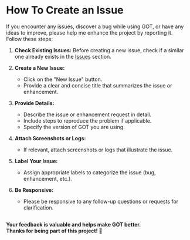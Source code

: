 # How To Create an Issue

If you encounter any issues, discover a bug while using GOT, or have any ideas to improve, 
please help me enhance the project by reporting it.  
Follow these steps:

1. **Check Existing Issues:** Before creating a new issue, check if a similar one already exists 
   in the [Issues](https://github.com/zluuba/games-of-terminal/issues) section.

2. **Create a New Issue:**
   - Click on the "New Issue" button.
   - Provide a clear and concise title that summarizes the issue or enhancement.

3. **Provide Details:**
   - Describe the issue or enhancement request in detail.
   - Include steps to reproduce the problem if applicable.
   - Specify the version of GOT you are using.

4. **Attach Screenshots or Logs:**
   - If relevant, attach screenshots or logs that illustrate the issue.

5. **Label Your Issue:**
   - Assign appropriate labels to categorize the issue (bug, enhancement, etc.).

6. **Be Responsive:**
   - Please be responsive to any follow-up questions or requests for clarification.


##

**Your feedback is valuable and helps make GOT better.  
Thanks for being part of this project! 🚀**
